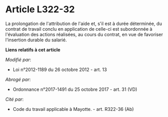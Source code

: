 # Article L322-32

La prolongation de  l'attribution de l'aide  et, s'il est à durée déterminée, du contrat de travail conclu en application de
celle-ci est subordonnée à l'évaluation des actions réalisées, au cours du contrat, en vue de favoriser l'insertion durable
du salarié.

**Liens relatifs à cet article**

_Modifié par_:

  - Loi n°2012-1189 du 26 octobre 2012 - art. 13

_Abrogé par_:

  - Ordonnance n°2017-1491 du 25 octobre 2017 - art. 31 (VD)

_Cité par_:

  - Code du travail applicable à Mayotte. - art. R322-36 (Ab)
